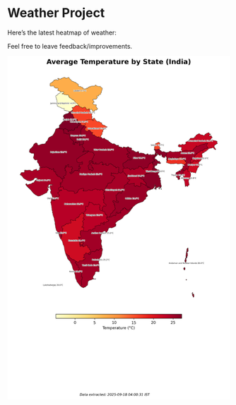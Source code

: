 # Weather Project

Here’s the latest heatmap of weather:

Feel free to leave feedback/improvements.

![India Heatmap](docs/assets/india_heatmap.png?v=CB3689)
